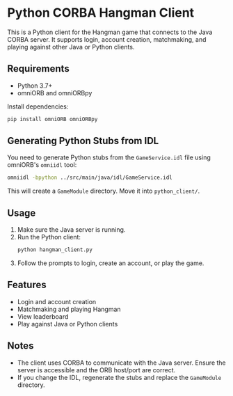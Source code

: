 # Python CORBA Hangman Client

This is a Python client for the Hangman game that connects to the Java CORBA server. It supports login, account creation, matchmaking, and playing against other Java or Python clients.

## Requirements
- Python 3.7+
- omniORB and omniORBpy

Install dependencies:
```sh
pip install omniORB omniORBpy
```

## Generating Python Stubs from IDL
You need to generate Python stubs from the `GameService.idl` file using omniORB's `omniidl` tool:

```sh
omniidl -bpython ../src/main/java/idl/GameService.idl
```
This will create a `GameModule` directory. Move it into `python_client/`.

## Usage
1. Make sure the Java server is running.
2. Run the Python client:
   ```sh
   python hangman_client.py
   ```
3. Follow the prompts to login, create an account, or play the game.

## Features
- Login and account creation
- Matchmaking and playing Hangman
- View leaderboard
- Play against Java or Python clients

## Notes
- The client uses CORBA to communicate with the Java server. Ensure the server is accessible and the ORB host/port are correct.
- If you change the IDL, regenerate the stubs and replace the `GameModule` directory. 